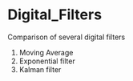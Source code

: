 # Digital_Filters
Comparison of several digital filters
1. Moving Average
2. Exponential filter
3. Kalman filter

